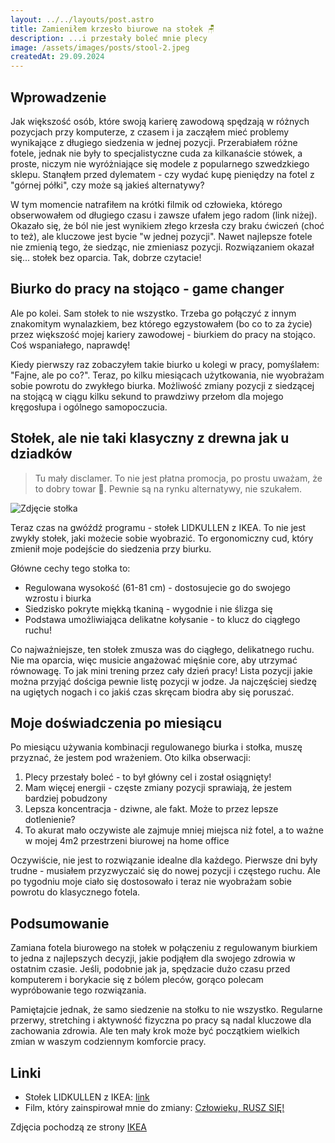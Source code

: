```yaml
---
layout: ../../layouts/post.astro
title: Zamieniłem krzesło biurowe na stołek 🪑
description: ...i przestały boleć mnie plecy
image: /assets/images/posts/stool-2.jpeg
createdAt: 29.09.2024
---
```


## Wprowadzenie

Jak większość osób, które swoją karierę zawodową spędzają w różnych pozycjach przy komputerze, z czasem i ja zacząłem mieć problemy wynikające z długiego siedzenia w jednej pozycji. Przerabiałem różne fotele, jednak nie były to specjalistyczne cuda za kilkanaście stówek, a proste, niczym nie wyróżniające się modele z popularnego szwedzkiego sklepu. Stanąłem przed dylematem - czy wydać kupę pieniędzy na fotel z "górnej półki", czy może są jakieś alternatywy?

W tym momencie natrafiłem na krótki filmik od człowieka, którego obserwowałem od długiego czasu i zawsze ufałem jego radom (link niżej). Okazało się, że ból nie jest wynikiem złego krzesła czy braku ćwiczeń (choć to też), ale kluczowe jest bycie "w jednej pozycji". Nawet najlepsze fotele nie zmienią tego, że siedząc, nie zmieniasz pozycji. Rozwiązaniem okazał się... stołek bez oparcia. Tak, dobrze czytacie!

## Biurko do pracy na stojąco - game changer

Ale po kolei. Sam stołek to nie wszystko. Trzeba go połączyć z innym znakomitym wynalazkiem, bez którego egzystowałem (bo co to za życie) przez większość mojej kariery zawodowej - biurkiem do pracy na stojąco. Coś wspaniałego, naprawdę!

Kiedy pierwszy raz zobaczyłem takie biurko u kolegi w pracy, pomyślałem: "Fajne, ale po co?". Teraz, po kilku miesiącach użytkowania, nie wyobrażam sobie powrotu do zwykłego biurka. Możliwość zmiany pozycji z siedzącej na stojącą w ciągu kilku sekund to prawdziwy przełom dla mojego kręgosłupa i ogólnego samopoczucia.

## Stołek, ale nie taki klasyczny z drewna jak u dziadków

> Tu mały disclamer. To nie jest płatna promocja, po prostu uważam, że to dobry towar 🫠. Pewnie są na rynku alternatywy, nie szukałem.

![Zdjęcie stołka](/assets/images/posts/stool.jpeg)

Teraz czas na gwóźdź programu - stołek LIDKULLEN z IKEA. To nie jest zwykły stołek, jaki możecie sobie wyobrazić. To ergonomiczny cud, który zmienił moje podejście do siedzenia przy biurku.

Główne cechy tego stołka to:

- Regulowana wysokość (61-81 cm) - dostosujecie go do swojego wzrostu i biurka
- Siedzisko pokryte miękką tkaniną - wygodnie i nie ślizga się
- Podstawa umożliwiająca delikatne kołysanie - to klucz do ciągłego ruchu!

Co najważniejsze, ten stołek zmusza was do ciągłego, delikatnego ruchu. Nie ma oparcia, więc musicie angażować mięśnie core, aby utrzymać równowagę. To jak mini trening przez cały dzień pracy! Lista pozycji jakie można przyjąć dościga pewnie listę pozycji w jodze. Ja najczęściej siedzę na ugiętych nogach i co jakiś czas skręcam biodra aby się poruszać.

## Moje doświadczenia po miesiącu

Po miesiącu używania kombinacji regulowanego biurka i stołka, muszę przyznać, że jestem pod wrażeniem. Oto kilka obserwacji:

1. Plecy przestały boleć - to był główny cel i został osiągnięty!
2. Mam więcej energii - częste zmiany pozycji sprawiają, że jestem bardziej pobudzony
3. Lepsza koncentracja - dziwne, ale fakt. Może to przez lepsze dotlenienie?
4. To akurat mało oczywiste ale zajmuje mniej miejsca niż fotel, a to ważne w mojej 4m2 przestrzeni biurowej na home office

Oczywiście, nie jest to rozwiązanie idealne dla każdego. Pierwsze dni były trudne - musiałem przyzwyczaić się do nowej pozycji i częstego ruchu. Ale po tygodniu moje ciało się dostosowało i teraz nie wyobrażam sobie powrotu do klasycznego fotela.

## Podsumowanie

Zamiana fotela biurowego na stołek w połączeniu z regulowanym biurkiem to jedna z najlepszych decyzji, jakie podjąłem dla swojego zdrowia w ostatnim czasie. Jeśli, podobnie jak ja, spędzacie dużo czasu przed komputerem i borykacie się z bólem pleców, gorąco polecam wypróbowanie tego rozwiązania.

Pamiętajcie jednak, że samo siedzenie na stołku to nie wszystko. Regularne przerwy, stretching i aktywność fizyczna po pracy są nadal kluczowe dla zachowania zdrowia. Ale ten mały krok może być początkiem wielkich zmian w waszym codziennym komforcie pracy.

## Linki

- Stołek LIDKULLEN z IKEA: [link](https://www.ikea.com/pl/pl/p/lidkullen-stolek-do-siedzenia-stania-gunnared-ciemnoszary-30445774/)
- Film, który zainspirował mnie do zmiany: [Człowieku, RUSZ SIĘ!](https://www.youtube.com/watch?v=s1wOPDg7hWM)

Zdjęcia pochodzą ze strony [IKEA](https://www.ikea.com)
